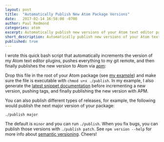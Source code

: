```yaml
---
layout: post
title:  "Automatically Publish New Atom Package Versions"
date:   2017-02-14 16:58:00 -0700
author: Paul Redmond
categories: atom
excerpt: Automatically publish new versions of your Atom text editor packages
short_description: Automatically publish new versions of your Atom text editor packages with a simple bash script that takes care of incrementing the NPM package version, pushing tags to the remote repository, and publishing the new version with APM (Atom Package Manager)
published: true
---
```


I wrote this quick bash script that automatically increments the version of my Atom text editor plugins, pushes everything to my git remote, and then finally publishes the new version to Atom via [apm](https://github.com/atom/apm):

<script src="https://gist.github.com/paulredmond/9dbae7e6c83b98db3a369e181acea1bc.js"></script>

Drop this file in the root of your Atom package (see [my example](https://github.com/paulredmond/atom-larasnippets/blob/master/publish)) and make sure the file is executable with `chmod u+x ./publish`. In my example, I also generate the [latest snippet documentation](https://bitpress.io/php/laravel/2017/02/14/atom-cson-snippet-documentation-generator/) before incrementing a new version, pushing tags, and finally publishing the new version with APM.

You can also publish different types of releases, for example, the following would publish the next major version of your package:

```
./publish major
```

The default is `minor` and you can run `./publish`. When you fix bugs, you can publish those versions with `./publish patch`. See `npm version --help` for more info about [semantic versioning](http://semver.org/). Cheers!
